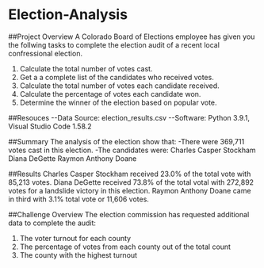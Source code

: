 # Election-Analysis

##Project Overview
A Colorado Board of Elections employee has given you the follwing tasks to complete the election audit of a recent local confressional election.

1. Calculate the total number of votes cast. 
2. Get a a complete list of the candidates who received votes. 
3. Calculate the total number of votes each candidate received. 
4. Calculate the percentage of votes each candidate won.
5. Determine the winner of the election based on popular vote.

##Resouces
--Data Source: election_results.csv
--Software: Python 3.9.1, Visual Studio Code 1.58.2

##Summary
The analysis of the election show that: 
 -There were 369,711 votes cast in this election.
 -The candidates were: 
      Charles Casper Stockham
      Diana DeGette
      Raymon Anthony Doane
      
##Results
Charles Casper Stockham received 23.0% of the total vote with 85,213 votes.
Diana DeGette received 73.8% of the total votal with 272,892 votes for a landslide victory in this election.
Raymon Anthony Doane came in third with 3.1% total vote or 11,606 votes.

##Challenge Overview
The election commission has requested additional data to complete the audit:
1. The voter turnout for each county
2. The percentage of votes from each county out of the total count
3. The county with the highest turnout

